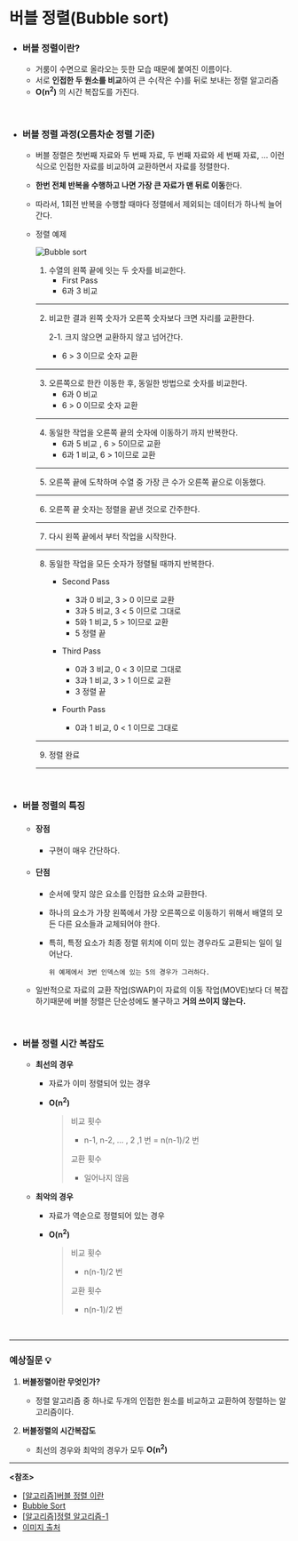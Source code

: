 # 버블 정렬(Bubble sort)

- ### 버블 정렬이란?

  - 거룸이 수면으로 올라오는 듯한 모습 때문에 붙여진 이름이다.
  - 서로 **인접한 두 원소를 비교**하여 큰 수(작은 수)를 뒤로 보내는 정렬 알고리즘
  - **O(n<sup>2</sup>)** 의 시간 복잡도를 가진다.

<br>

- ### 버블 정렬 과정(오름차순 정렬 기준)

  - 버블 정렬은 첫번째 자료와 두 번째 자료, 두 번째 자료와 세 번째 자료, ... 이런식으로 인접한 자료를 비교하여 교환하면서 자료를 정렬한다.

  - **한번 전체 반복을 수행하고 나면 가장 큰 자료가 맨 뒤로 이동**한다.

  - 따라서, 1회전 반복을 수행할 때마다 정렬에서 제외되는 데이터가 하나씩 늘어간다.

  - 정렬 예제

    ![Bubble sort](https://www.programmingsimplified.com/images/c/bubble-sort.gif)

    1. 수열의 왼쪽 끝에 잇는 두 숫자를 비교한다.
        - First Pass
        - 6과 3 비교

    -----------

    2. 비교한 결과 왼쪽 숫자가 오른쪽 숫자보다 크면 자리를 교환한다.

       2-1. 크지 않으면 교환하지 않고 넘어간다.

       - 6 > 3 이므로 숫자 교환

    --------

    3. 오른쪽으로 한칸 이동한 후, 동일한 방법으로 숫자를 비교한다.
       - 6과 0 비교
       - 6 > 0 이므로 숫자 교환

    ------

    4. 동일한 작업을 오른쪽 끝의 숫자에 이동하기 까지 반복한다.
       - 6과 5 비교 , 6 > 5이므로 교환
       - 6과 1 비교, 6 > 1이므로 교환

    --------

    5. 오른쪽 끝에 도착하며 수열 중 가장 큰 수가 오른쪽 끝으로 이동했다.

    --------

    6. 오른쪽 끝 숫자는 정렬을 끝낸 것으로 간주한다.

    -----

    7. 다시 왼쪽 끝에서 부터 작업을 시작한다.

    -----

    8. 동일한 작업을 모든 숫자가 정렬될 때까지 반복한다.
       - Second Pass
         - 3과 0 비교, 3 > 0 이므로 교환
         - 3과 5 비교, 3 < 5 이므로 그대로
         - 5와 1 비교, 5 > 1이므로 교환
         - 5 정렬 끝

       - Third Pass
         - 0과 3 비교, 0 < 3 이므로 그대로
         - 3과 1 비교, 3 > 1 이므로 교환
         - 3 정렬 끝
         
       - Fourth Pass
         - 0과 1 비교, 0 < 1 이므로 그대로

    -----------
    
    9. 정렬 완료
    
    -----

<br>

- ### 버블 정렬의 특징

  - #### 장점

    - 구현이 매우 간단하다.

  - #### 단점

    - 순서에 맞지 않은 요소를 인접한 요소와 교환한다.

    - 하나의 요소가 가장 왼쪽에서 가장 오른쪽으로 이동하기 위해서 배열의 모든 다른 요소들과 교체되어야 한다.

    - 특히, 특정 요소가 최종 정렬 위치에 이미 있는 경우라도 교환되는 일이 일어난다.

      ~~~
      위 예제에서 3번 인덱스에 있는 5의 경우가 그러하다.
      ~~~

  - 일반적으로 자료의 교환 작업(SWAP)이 자료의 이동 작업(MOVE)보다 더 복잡하기때문에 버블 정렬은 단순성에도 불구하고 **거의 쓰이지 않는다.**

<br>

- ### 버블 정렬 시간 복잡도

  - **최선의 경우** 

    - 자료가 이미 정렬되어 있는 경우

    - **O(n<sup>2</sup>)**

      > 비교 횟수
      >
      > - n-1, n-2, ... , 2 ,1 번 = n(n-1)/2 번
      >
      > 교환 횟수
      >
      > - 일어나지 않음

  - **최악의 경우**

    - 자료가 역순으로 정렬되어 있는 경우

    - **O(n<sup>2</sup>)**

      > 비교 횟수
      >
      > -  n(n-1)/2 번
      >
      > 교환 횟수
      >
      > -  n(n-1)/2 번

<br>

----

### 예상질문 :bulb:

1. **버블정렬이란 무엇인가?**
   - 정렬 알고리즘 중 하나로 두개의 인접한 원소를 비교하고 교환하여 정렬하는 알고리즘이다.



2. **버블정렬의 시간복잡도**
   - 최선의 경우와 최악의 경우가 모두 **O(n<sup>2</sup>)**

---------

**<참조>**

- [[알고리즘]버블 정렬 이란](https://gmlwjd9405.github.io/2018/05/06/algorithm-bubble-sort.html)
- [Bubble Sort](https://bowbowbow.tistory.com/10)
- [[알고리즘]정렬 알고리즘-1](https://bowbowbow.tistory.com/10)
- [이미지 출처](https://www.programmingsimplified.com/c/source-code/c-program-bubble-sort)

